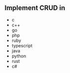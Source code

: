 ## Implement CRUD in 
-  c
-  c++
-  go
-  php
-  ruby
-  typescript
-  java
-  python
-  rust
-  c#
